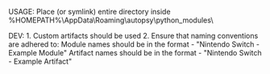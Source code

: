 USAGE:
    Place (or symlink) entire directory inside %HOMEPATH%\AppData\Roaming\autopsy\python_modules\

DEV:
    1. Custom artifacts should be used
    2. Ensure that naming conventions are adhered to:
        Module names should be in the format - "Nintendo Switch - Example Module"
        Artifact names should be in the format - "Nintendo Switch - Example Artifact"